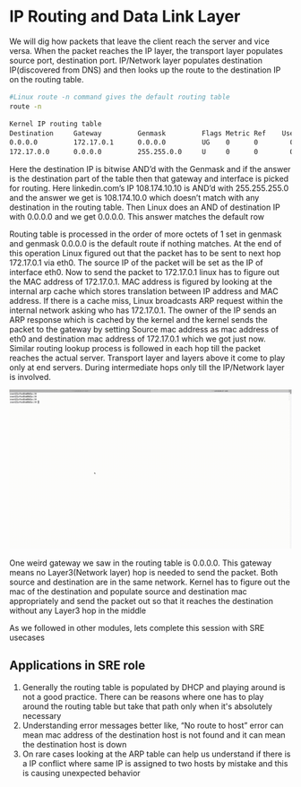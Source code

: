# IP Routing and Data Link Layer
We will dig how packets that leave the client reach the server and vice versa. When the packet reaches the IP layer, the transport layer populates source port, destination port. IP/Network layer populates destination IP(discovered from DNS) and then looks up the route to the destination IP on the routing table. 

```bash
#Linux route -n command gives the default routing table
route -n
```

```bash
Kernel IP routing table
Destination     Gateway         Genmask         Flags Metric Ref    Use Iface
0.0.0.0         172.17.0.1      0.0.0.0         UG    0      0        0 eth0
172.17.0.0      0.0.0.0         255.255.0.0     U     0      0        0 eth0
```

Here the destination IP is bitwise AND’d with the Genmask and if the answer is the destination part of the table then that gateway and interface is picked for routing. Here linkedin.com’s IP 108.174.10.10 is AND’d with 255.255.255.0 and the answer we get is 108.174.10.0 which doesn’t match with any destination in the routing table. Then Linux does an AND of destination IP with 0.0.0.0 and we get 0.0.0.0. This answer matches the default row

Routing table is processed in the order of more octets of 1 set in genmask and genmask 0.0.0.0 is the default route if nothing matches. 
At the end of this operation Linux figured out that the packet has to be sent to next hop 172.17.0.1 via eth0. The source IP of the packet will be set as the IP of interface eth0. 
Now to send the packet to 172.17.0.1 linux has to figure out the MAC address of 172.17.0.1. MAC address is figured by looking at the internal arp cache which stores translation between IP address and MAC address. If there is a cache miss, Linux broadcasts ARP request within the internal network asking who has 172.17.0.1. The owner of the IP sends an ARP response which is cached by the kernel and the kernel sends the packet to the gateway by setting Source mac address as mac address of eth0 and destination mac address of 172.17.0.1 which we got just now. Similar routing lookup process is followed in each hop till the packet reaches the actual server. Transport layer and layers above it come to play only at end servers. During intermediate hops only till the IP/Network layer is involved.

![Screengrab for above explanation](images/arp.gif)

One weird gateway we saw in the routing table is 0.0.0.0. This gateway means no Layer3(Network layer) hop is needed to send the packet. Both source and destination are in the same network. Kernel has to figure out the mac of the destination and populate source and destination mac appropriately and send the packet out so that it reaches the destination without any Layer3 hop in the middle

As we followed in other modules, lets complete this session with SRE usecases

## Applications in SRE role
1. Generally the routing table is populated by DHCP and playing around is not a good practice. There can be reasons where one has to play around the routing table but take that path only when it's absolutely necessary
2. Understanding error messages better like, “No route to host” error can mean mac address of the destination host is not found and it can mean the destination host is down 
3. On rare cases looking at the ARP table can help us understand if there is a IP conflict where same IP is assigned to two hosts by mistake and this is causing unexpected behavior

